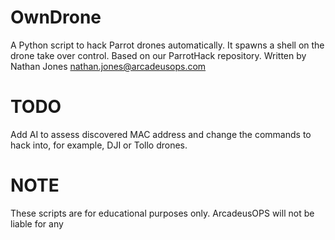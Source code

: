 # OwnDrone
A Python script to hack Parrot drones automatically. It spawns a shell on the drone take over control.
Based on our ParrotHack repository.
Written by Nathan Jones nathan.jones@arcadeusops.com

# TODO
Add AI to assess discovered MAC address and change the commands to hack into, for example, DJI or Tollo drones.


# NOTE
These scripts are for educational purposes only. ArcadeusOPS will not be liable for any
